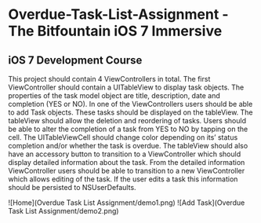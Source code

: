 # Overdue-Task-List-Assignment - The Bitfountain iOS 7 Immersive
## iOS 7 Development Course

This project should contain 4 ViewControllers in total. The first ViewController should contain a UITableView to display task objects. The properties of the task model object are title, description, date and completion (YES or NO). In one of the ViewControllers users should be able to add Task objects. These tasks should be displayed on the tableView. The tableView should allow the deletion and reordering of tasks. Users should be able to alter the completion of a task from YES to NO by tapping on the cell. The UITableViewCell should change color depending on its’ status completion and/or whether the task is overdue. The tableView should also have an accessory button to transition to a ViewController which should display detailed information about the task. From the detailed information ViewController users should be able to transition to a new ViewController which allows editing of the task. If the user edits a task this information should be persisted to NSUserDefaults.

![Home](Overdue Task List Assignment/demo1.png)
![Add Task](Overdue Task List Assignment/demo2.png)
